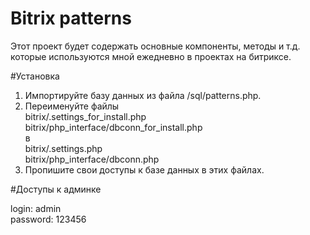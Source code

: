 # Bitrix patterns
Этот проект будет содержать основные компоненты, методы и т.д. которые используются мной ежедневно в проектах на битриксе.


#Установка

1. Импортируйте базу данных из файла /sql/patterns.php.
2. Переименуйте файлы <br>
    bitrix/.settings_for_install.php<br>
    bitrix/php_interface/dbconn_for_install.php<br>
    в<br>
    bitrix/.settings.php<br>
    bitrix/php_interface/dbconn.php<br>
3. Пропишите свои доступы к базе данных в этих файлах.

#Доступы к админке

login: admin<br>
password: 123456
